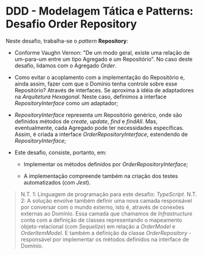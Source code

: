 # DDD - Modelagem Tática e Patterns: Desafio Order Repository

Neste desafio, trabalha-se o _pattern_ **Repository**:

- Conforme Vaughn Vernon: "De um modo geral, existe uma relação de um-para-um entre um tipo Agregado e um Repositório". No caso deste desafio, lidamos com o Agregado _Order_.

- Como evitar o acoplamento com a implementação do Repositório e, ainda assim, fazer com que o Domínio tenha controle sobre esse Repositório? Através de interfaces. Se aproxima à idéia de adaptadores na _Arquitetura Hexagonal_. Neste caso, definimos a interface _RepositoryInterface_ como um adaptador;

- _RepositoryInterface_ representa um Repositório genérico, onde são definidos métodos de _create_, _update_, _find_ e _findAll_. Mas, eventualmente, cada Agregado pode ter necessidades específicas. Assim, é criada a interface _OrderRepositoryInterface_, estendendo de _RepositoryInterface_;

- Este desafio, consiste, portanto, em:

  - Implementar os métodos definidos por _OrderRepositoryInterface_;

  - A implementação compreende também na criação dos testes automatizados (com _Jest_).

> N.T. 1: Linguagem de programação para este desafio: _TypeScript_.
> N.T. 2: A solução envolve também definir uma nova camada responsável por conversar com o mundo externo, isto é, através de conexões externas ao Domínio. Essa camada que chamamos de _Infrastructure_ conta com a definição de classes representando o mapeamento objeto-relacional (com _Sequelize_) em relação a _OrderModel_ e _OrderItemModel_. E também a definição da classe _OrderRepository_ - responsável por implementar os métodos definidos na interface de Domínio.
